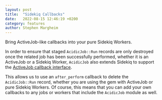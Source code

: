 ```yaml
---
layout: post
title:  "Sidekiq Callbacks"
date:   2022-08-15 12:46:19 +0200
category: features
author: Stephen Margheim
---
```


<p class="lead">Bring ActiveJob-like callbacks into your pure Sidekiq Workers.</p>

In order to ensure that staged `AcidicJob::Run` records are only destroyed once the related job has been successfully performed, whether it is an ActiveJob or a Sidekiq Worker, `AcidicJob` also extends Sidekiq to support the [ActiveJob callback interface](https://edgeguides.rubyonrails.org/active_job_basics.html#callbacks).

This allows us to use an `after_perform` callback to delete the `AcidicJob::Run` record, whether you are using the gem with ActiveJob or pure Sidekiq Workers. Of course, this means that you can add your own callbacks to any jobs or workers that include the `AcidicJob` module as well.
